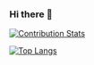 ### Hi there 👋
<!-- [![Anurag's GitHub stats](https://github-readme-stats.vercel.app/api?username=terrorawm)](https://github.com/anuraghazra/github-readme-stats) -->
[![Contribution Stats](https://github-contribution-stats.vercel.app/api/?username=terrorawm)](https://github.com/LordDashMe/github-contribution-stats/)

[![Top Langs](https://github-readme-stats.vercel.app/api/top-langs/?username=terrorawm&layout=compact)](https://github.com/anuraghazra/github-readme-stats)

<!--
**TerrorAWM/TerrorAWM** is a ✨ _special_ ✨ repository because its `README.md` (this file) appears on your GitHub profile.

Here are some ideas to get you started:

- 🔭 I’m currently working on ...
- 🌱 I’m currently learning ...
- 👯 I’m looking to collaborate on ...
- 🤔 I’m looking for help with ...
- 💬 Ask me about ...
- 📫 How to reach me: ...
- 😄 Pronouns: ...
- ⚡ Fun fact: ...
-->
